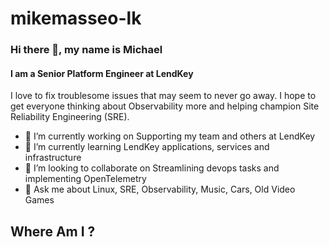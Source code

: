 # mikemasseo-lk
### Hi there 👋, my name is Michael
#### I am a Senior Platform Engineer at LendKey


I love to fix troublesome issues that may seem to never go away.
I hope to get everyone thinking about Observability more and helping champion Site Reliability Engineering (SRE).



- 🔭 I’m currently working on Supporting my team and others at LendKey 
- 🌱 I’m currently learning LendKey applications, services and infrastructure 
- 👯 I’m looking to collaborate on Streamlining devops tasks and implementing OpenTelemetry 
- 💬 Ask me about Linux, SRE, Observability, Music, Cars, Old Video Games 


## Where Am I ?


